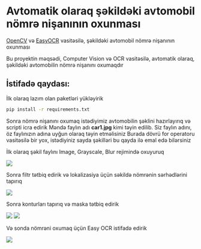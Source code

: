 # Avtomatik olaraq şəkildəki avtomobil nömrə nişanının oxunması
[OpenCV](https://opencv.org/) və [EasyOCR](https://github.com/JaidedAI/EasyOCR) vasitəsilə, şəkildəki avtomobil nömrə nişanının oxunması

Bu proyektin məqsədi, Computer Vision və OCR vasitəsilə, avtomatik olaraq, şəkildəki avtomobilin nömrə nişanını oxumaqdır

## İstifadə qaydası:

İlk olaraq lazım olan paketləri yükləyirik

```bash
pip install -r requirements.txt
```

Sonra nömrə nişanını oxumaq istədiyimiz avtomobilin şəklini hazırlayırıq və scripti icra edirik
Məndə faylın adı **car1.jpg** kimi təyin edilib. Siz faylın adını, öz faylınızın adına uyğun olaraq təyin etməlisiniz
Burada dövrü for operatoru vasitəsilə bir yox, istədiyiniz sayda şəkilləri bu qayda ilə emal edə bilərsiniz


İlk olaraq şəkil faylını Image, Grayscale, Blur rejimində oxuyuruq

<img src="https://i.postimg.cc/d00Mzh42/1.png">



Sonra filtr tətbiq edirik və lokalizasiya üçün səkildə nömrənin sərhədlərini tapırıq

<img src="https://i.postimg.cc/fLhcV9pX/2.png">




Sonra konturları tapırıq və maska tətbiq edirik

<img src="https://i.postimg.cc/NGD60L49/3.png">

<img src="https://i.postimg.cc/tC7xCkJw/3-2.png">


Və sonda nömrəni oxumaq üçün Easy OCR istifadə edirik

<img src="https://i.postimg.cc/2621CLDC/4.png">
